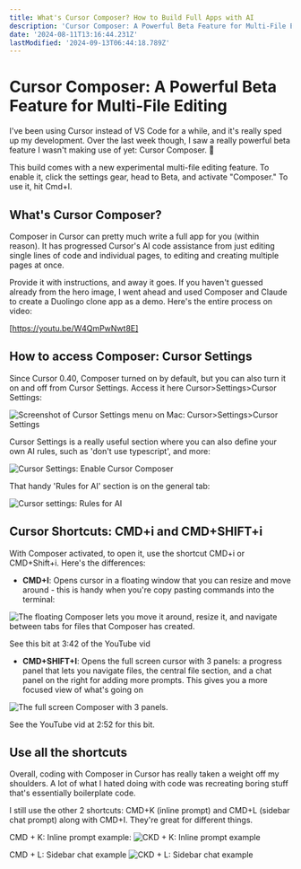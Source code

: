 ```yaml
---
title: What's Cursor Composer? How to Build Full Apps with AI
description: 'Cursor Composer: A Powerful Beta Feature for Multi-File Editing'
date: '2024-08-11T13:16:44.231Z'
lastModified: '2024-09-13T06:44:18.789Z'
---
```

# Cursor Composer: A Powerful Beta Feature for Multi-File Editing

I've been using Cursor instead of VS Code for a while, and it's really sped up my development. Over the last week though, I saw a really powerful beta feature I wasn't making use of yet: Cursor Composer. 👀

This build comes with a new experimental multi-file editing feature. To enable it, click the settings gear, head to Beta, and activate "Composer." To use it, hit Cmd+I.

## What's Cursor Composer?

Composer in Cursor can pretty much write a full app for you (within reason). It has progressed Cursor's AI code assistance from just editing single lines of code and individual pages, to editing and creating multiple pages at once.

Provide it with instructions, and away it goes. If you haven't guessed already from the hero image, I went ahead and used Composer and Claude to create a Duolingo clone app as a demo. Here's the entire process on video:

[https://youtu.be/W4QmPwNwt8E]

## How to access Composer: Cursor Settings

Since Cursor 0.40, Composer turned on by default, but you can also turn it on and off from Cursor Settings. Access it here Cursor>Settings>Cursor Settings:

![Screenshot of Cursor Settings menu on Mac: Cursor>Settings>Cursor Settings](https://prototyprio.gumlet.io/strapi/a13d8dfab6eebbdc961374b96caf165b.png?w=1536&q=75&format=avif&compress=true&dpr=1)

Cursor Settings is a really useful section where you can also define your own AI rules, such as 'don't use typescript', and more:

![Cursor Settings: Enable Cursor Composer](https://prototyprio.gumlet.io/strapi/41b0b026ba39b5293692188381e68208.png?w=1536&q=75&format=avif&compress=true&dpr=1)

That handy 'Rules for AI' section is on the general tab:

![Cursor settings: Rules for AI](图片链接占位符)

## Cursor Shortcuts: CMD+i and CMD+SHIFT+i

With Composer activated, to open it, use the shortcut CMD+i or CMD+Shift+i. Here's the differences:

- **CMD+I**: Opens cursor in a floating window that you can resize and move around - this is handy when you're copy pasting commands into the terminal:

![The floating Composer lets you move it around, resize it, and navigate between tabs for files that Composer has created.](https://prototyprio.gumlet.io/strapi/749dff2babc25e71362d11ba8bc98402.png?w=1536&q=75&format=avif&compress=true&dpr=1)

See this bit at 3:42 of the YouTube vid

- **CMD+SHIFT+I**: Opens the full screen cursor with 3 panels: a progress panel that lets you navigate files, the central file section, and a chat panel on the right for adding more prompts. This gives you a more focused view of what's going on

![The full screen Composer with 3 panels.](图片链接占位符)

See the YouTube vid at 2:52 for this bit.

## Use all the shortcuts

Overall, coding with Composer in Cursor has really taken a weight off my shoulders. A lot of what I hated doing with code was recreating boring stuff that's essentially boilerplate code.

I still use the other 2 shortcuts: CMD+K (inline prompt) and CMD+L (sidebar chat prompt) along with CMD+I. They're great for different things.

CMD + K: Inline prompt example:
![CKD + K: Inline prompt example](图片链接占位符)

CMD + L: Sidebar chat example
![CKD + L: Sidebar chat example](图片链接占位符)
